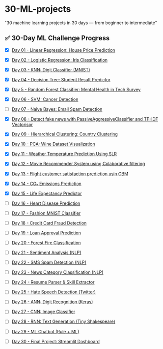 # 30-ML-projects
"30 machine learning projects in 30 days — from beginner to intermediate"
## ✅ 30-Day ML Challenge Progress

- [x] [Day 01 - Linear Regression: House Price Prediction](https://github.com/Parineeta201103/30-ML-projects/tree/3530042a5ee51c9e2ce74b6a46f79f987e180ef0/Day%2001%20-%20Linear%20Regression)
- [x] [Day 02 - Logistic Regression: Iris Classification](./Day%2002%20-%20Logistic%20Regression)
- [x] [Day 03 - KNN: Digit Classifier (MNIST)](./Day%2003%20-%20KNN)
- [x] [Day 04 - Decision Tree: Student Result Predictor](./Day%2004%20-%20Decision%20Tree)
- [x] [Day 5 - Random Forest Classifier: Mental Health in Tech Survey](https://github.com/Parineeta201103/30-ML-projects/tree/7e94fb08d717f4c07d061615889e8a860ca805e7/Day%205%3A%20Random%20Forest%20Classifier)
- [x] [Day 06 - SVM: Cancer Detection](./Day%2006%20-%20SVM)
- [ ] [Day 07 - Naive Bayes: Email Spam Detection](./Day%2007%20-%20Naive%20Bayes)
- [x] [Day 08 - Detect fake news with PassiveAggressiveClassifier and TF-IDF Vectorisor](https://github.com/Parineeta201103/30-ML-projects/tree/4ac13165098395859f85a83457e7f14c96f5c493/Day%2008%20-%20PassiveAggresssiveClassifier)
- [x] [Day 09 - Hierarchical Clustering: Country Clustering](./Day%2009%20-%20Hierarchical%20Clustering)
- [x] [Day 10 - PCA: Wine Dataset Visualization](./Day%2010%20-%20PCA)

- [x] [Day 11 - Weather Temperature Prediction Using SLR](https://github.com/Parineeta201103/30-ML-projects/tree/c99fa5da70ef65a9e14d39ac96a8a216292b352c/Day%2011%20-%20Simple%20Linear%20Regression)
- [x] [Day 12 - Movie Recommender System using Colaborative filtering](https://github.com/Parineeta201103/30-ML-projects/tree/85d6a60d2f4cf4f535517719f3493ea479afe403/Day%2012%20-%20Collaborative%20filtering)
- [x] [Day 13 - Flight customer satisfaction prediction usin GBM](https://github.com/Parineeta201103/30-ML-projects/tree/f3fa7fc21bd531d4d853684832ef98e8809bd13d/Day%2013%20-%20Gradient%20Boosting%20Machine)
- [x] [Day 14 - CO₂ Emissions Prediction](https://github.com/Parineeta201103/30-ML-projects/tree/00d4dce25610dda81fe563b201db2accd4b496bf/Day%2014%20-%20CO2%20Emissions%20Prediction)
- [x] [Day 15 - Life Expectancy Predictor](https://github.com/Parineeta201103/30-ML-projects/tree/e09d18291fceb7be3e37e83ffca5ede4804beaad/Day%2015%20-%20Life%20Expectancy%20Prediction)

- [ ] [Day 16 - Heart Disease Prediction](./Day%2016%20-%20Heart%20Disease%20Prediction)
- [ ] [Day 17 - Fashion MNIST Classifier](./Day%2017%20-%20Fashion%20MNIST)
- [ ] [Day 18 - Credit Card Fraud Detection](./Day%2018%20-%20Fraud%20Detection)
- [ ] [Day 19 - Loan Approval Prediction](./Day%2019%20-%20Loan%20Approval)
- [ ] [Day 20 - Forest Fire Classification](./Day%2020%20-%20Forest%20Fire)

- [ ] [Day 21 - Sentiment Analysis (NLP)](./Day%2021%20-%20Sentiment%20Analysis)
- [ ] [Day 22 - SMS Spam Detection (NLP)](./Day%2022%20-%20SMS%20Spam)
- [ ] [Day 23 - News Category Classification (NLP)](./Day%2023%20-%20News%20Classifier)
- [ ] [Day 24 - Resume Parser & Skill Extractor](./Day%2024%20-%20Resume%20Parser)
- [ ] [Day 25 - Hate Speech Detection (Twitter)](./Day%2025%20-%20Hate%20Speech)

- [ ] [Day 26 - ANN: Digit Recognition (Keras)](./Day%2026%20-%20Digit%20ANN)
- [ ] [Day 27 - CNN: Image Classifier](./Day%2027%20-%20CNN)
- [ ] [Day 28 - RNN: Text Generation (Tiny Shakespeare)](./Day%2028%20-%20RNN)
- [ ] [Day 29 - ML Chatbot (Rule + ML)](./Day%2029%20-%20Chatbot)
- [ ] [Day 30 - Final Project: Streamlit Dashboard](./Day%2030%20-%20Final%20Project)

